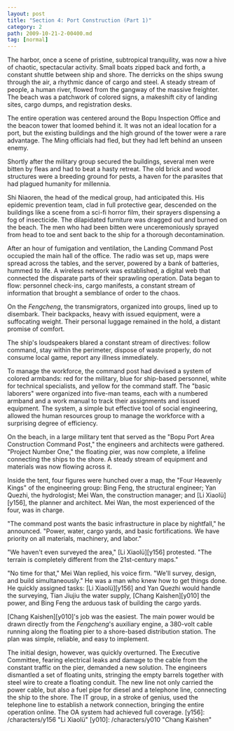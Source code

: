 ```yaml
---
layout: post
title: "Section 4: Port Construction (Part 1)"
category: 2
path: 2009-10-21-2-00400.md
tag: [normal]
---
```


The harbor, once a scene of pristine, subtropical tranquility, was now a hive of chaotic, spectacular activity. Small boats zipped back and forth, a constant shuttle between ship and shore. The derricks on the ships swung through the air, a rhythmic dance of cargo and steel. A steady stream of people, a human river, flowed from the gangway of the massive freighter. The beach was a patchwork of colored signs, a makeshift city of landing sites, cargo dumps, and registration desks.

The entire operation was centered around the Bopu Inspection Office and the beacon tower that loomed behind it. It was not an ideal location for a port, but the existing buildings and the high ground of the tower were a rare advantage. The Ming officials had fled, but they had left behind an unseen enemy.

Shortly after the military group secured the buildings, several men were bitten by fleas and had to beat a hasty retreat. The old brick and wood structures were a breeding ground for pests, a haven for the parasites that had plagued humanity for millennia.

Shi Niaoren, the head of the medical group, had anticipated this. His epidemic prevention team, clad in full protective gear, descended on the buildings like a scene from a sci-fi horror film, their sprayers dispensing a fog of insecticide. The dilapidated furniture was dragged out and burned on the beach. The men who had been bitten were unceremoniously sprayed from head to toe and sent back to the ship for a thorough decontamination.

After an hour of fumigation and ventilation, the Landing Command Post occupied the main hall of the office. The radio was set up, maps were spread across the tables, and the server, powered by a bank of batteries, hummed to life. A wireless network was established, a digital web that connected the disparate parts of their sprawling operation. Data began to flow: personnel check-ins, cargo manifests, a constant stream of information that brought a semblance of order to the chaos.

On the *Fengcheng*, the transmigrators, organized into groups, lined up to disembark. Their backpacks, heavy with issued equipment, were a suffocating weight. Their personal luggage remained in the hold, a distant promise of comfort.

The ship's loudspeakers blared a constant stream of directives: follow command, stay within the perimeter, dispose of waste properly, do not consume local game, report any illness immediately.

To manage the workforce, the command post had devised a system of colored armbands: red for the military, blue for ship-based personnel, white for technical specialists, and yellow for the command staff. The "basic laborers" were organized into five-man teams, each with a numbered armband and a work manual to track their assignments and issued equipment. The system, a simple but effective tool of social engineering, allowed the human resources group to manage the workforce with a surprising degree of efficiency.

On the beach, in a large military tent that served as the "Bopu Port Area Construction Command Post," the engineers and architects were gathered. "Project Number One," the floating pier, was now complete, a lifeline connecting the ships to the shore. A steady stream of equipment and materials was now flowing across it.

Inside the tent, four figures were hunched over a map, the "Four Heavenly Kings" of the engineering group: Bing Feng, the structural engineer; Yan Quezhi, the hydrologist; Mei Wan, the construction manager; and [Li Xiaolü][y156], the planner and architect. Mei Wan, the most experienced of the four, was in charge.

"The command post wants the basic infrastructure in place by nightfall," he announced. "Power, water, cargo yards, and basic fortifications. We have priority on all materials, machinery, and labor."

"We haven't even surveyed the area," [Li Xiaolü][y156] protested. "The terrain is completely different from the 21st-century maps."

"No time for that," Mei Wan replied, his voice firm. "We'll survey, design, and build simultaneously." He was a man who knew how to get things done. He quickly assigned tasks: [Li Xiaolü][y156] and Yan Quezhi would handle the surveying, Tian Jiujiu the water supply, [Chang Kaishen][y010] the power, and Bing Feng the arduous task of building the cargo yards.

[Chang Kaishen][y010]'s job was the easiest. The main power would be drawn directly from the *Fengcheng*'s auxiliary engine, a 380-volt cable running along the floating pier to a shore-based distribution station. The plan was simple, reliable, and easy to implement.

The initial design, however, was quickly overturned. The Executive Committee, fearing electrical leaks and damage to the cable from the constant traffic on the pier, demanded a new solution. The engineers dismantled a set of floating units, stringing the empty barrels together with steel wire to create a floating conduit. The new line not only carried the power cable, but also a fuel pipe for diesel and a telephone line, connecting the ship to the shore. The IT group, in a stroke of genius, used the telephone line to establish a network connection, bringing the entire operation online. The OA system had achieved full coverage.
[y156]: /characters/y156 "Li Xiaolü"
[y010]: /characters/y010 "Chang Kaishen"